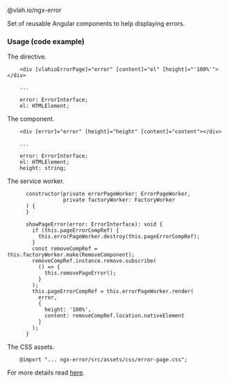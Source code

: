 @vlah.io/ngx-error

Set of reusable Angular components to help displaying errors.

### Usage (code example)

The directive.

```
    <div [vlahioErrorPage]="error" [content]="el" [height]="'100%'"></div>

    ...

    error: ErrorInterface;
    el: HTMLElement;
```

The component.
```
    <div [error]="error" [height]="height" [content]="content"></div>

    ...

    error: ErrorInterface;
    el: HTMLElement;
    height: string;
```

The service worker.
```
      constructor(private errorPageWorker: ErrorPageWorker,
                  private factoryWorker: FactoryWorker
      ) {
      }
    
      showPageError(error: ErrorInterface): void {
        if (this.pageErrorCompRef) {
          this.errorPageWorker.destroy(this.pageErrorCompRef);
        }
        const removeCompRef = this.factoryWorker.make(RemoveComponent);
        removeCompRef.instance.remove.subscribe(
          () => {
            this.removePageError();
          }
        );
        this.pageErrorCompRef = this.errorPageWorker.render(
          error,
          {
            height: '100%',
            content: removeCompRef.location.nativeElement
          }
        );
      }
```

The CSS assets.
```
    @import "... ngx-error/src/assets/css/error-page.css";
```

For more details read [here](https://github.com/vlah-io/ngx-error/blob/master/INSTALLATION.md).
